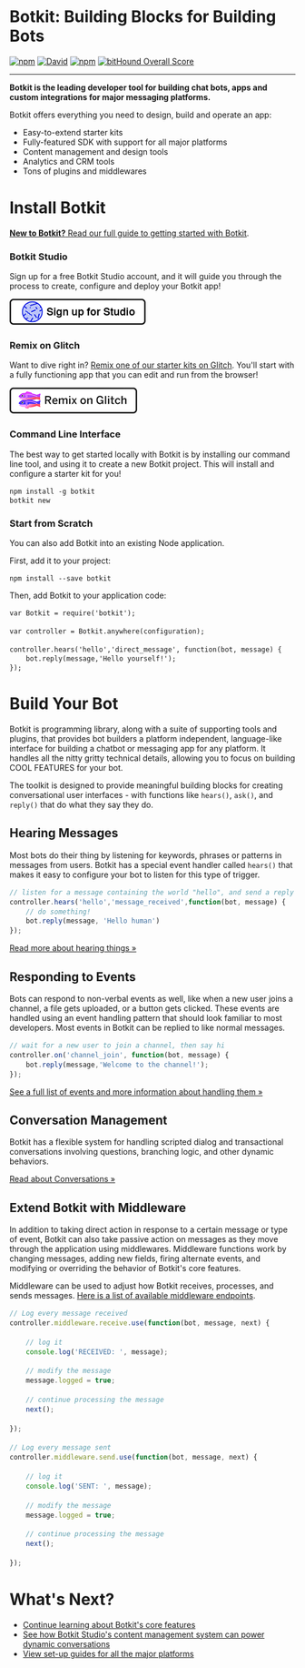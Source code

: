 # Botkit: Building Blocks for Building Bots

[![npm](https://img.shields.io/npm/v/botkit.svg)](https://www.npmjs.com/package/botkit) [![David](https://img.shields.io/david/howdyai/botkit.svg)](https://david-dm.org/howdyai/botkit) [![npm](https://img.shields.io/npm/l/botkit.svg)](https://spdx.org/licenses/MIT) [![bitHound Overall Score](https://www.bithound.io/github/howdyai/botkit/badges/score.svg)](https://www.bithound.io/github/howdyai/botkit)

--------------------------------------------------------------------------------

**Botkit is the leading developer tool for building chat bots, apps and custom integrations for major messaging platforms.**

Botkit offers everything you need to design, build and operate an app:

- Easy-to-extend starter kits
- Fully-featured SDK with support for all major platforms
- Content management and design tools
- Analytics and CRM tools
- Tons of plugins and middlewares

# Install Botkit

[**New to Botkit?** Read our full guide to getting started with Botkit](/getstarted.html).


### **Botkit Studio**

Sign up for a free Botkit Studio account, and it will guide you through the process to create, configure and deploy your Botkit app!

**[![Sign up for Botkit Studio](docs/studio.png)](https://studio.botkit.ai/signup?code=readme)**

### **Remix on Glitch**

Want to dive right in? [Remix one of our starter kits on Glitch](https://glitch.com/botkit). You'll start with a fully functioning app that you can edit and run from the browser!

 [![Remix on Glitch](docs/glitch.png)](https://glitch.com/botkit)


### **Command Line Interface**

The best way to get started locally with Botkit is by installing our command line tool, and using it to create a new Botkit project. This will install and configure a starter kit for you!

```
npm install -g botkit
botkit new
```

### **Start from Scratch**

You can also add Botkit into an existing Node application.

First, add it to your project:

```
npm install --save botkit
```

Then, add Botkit to your application code:

```
var Botkit = require('botkit');

var controller = Botkit.anywhere(configuration);

controller.hears('hello','direct_message', function(bot, message) {
    bot.reply(message,'Hello yourself!');
});
```

# Build Your Bot

Botkit is programming library, along with a suite of supporting tools and plugins, that provides bot builders a platform independent, language-like interface for building a chatbot or messaging app for any platform. It handles all the nitty gritty technical details, allowing you to focus on building COOL FEATURES for your bot.

The toolkit is designed to provide meaningful building blocks for creating conversational user interfaces - with functions like `hears()`, `ask()`, and `reply()` that do what they say they do.

## Hearing Messages

Most bots do their thing by listening for keywords, phrases or patterns in messages from users. Botkit has a special event handler called `hears()` that makes it easy to configure your bot to listen for this type of trigger.

```javascript
// listen for a message containing the world "hello", and send a reply
controller.hears('hello','message_received',function(bot, message) {
    // do something!
    bot.reply(message, 'Hello human')
});
```

[Read more about hearing things &raquo;](core.md#matching-patterns-and-keywords-with-hears)

## Responding to Events

Bots can respond to non-verbal events as well, like when a new user joins a channel, a file gets uploaded, or a button gets clicked. These events are handled using an event handling pattern that should look familiar to most developers. Most events in Botkit can be replied to like normal messages.

```javascript
// wait for a new user to join a channel, then say hi
controller.on('channel_join', function(bot, message) {
    bot.reply(message,'Welcome to the channel!');
});
```

[See a full list of events and more information about handling them &raquo;](core.md#responding-to-events)

## Conversation Management

Botkit has a flexible system for handling scripted dialog and transactional conversations involving questions, branching logic, and other dynamic behaviors.

[Read about Conversations &raquo;](core.md#multi-message-conversations)


## Extend Botkit with Middleware

In addition to taking direct action in response to a certain message or type of event, Botkit can also take passive action on messages as they move through the application using middlewares. Middleware functions work by changing messages, adding new fields, firing alternate events, and modifying or overriding the behavior of Botkit's core features.

Middleware can be used to adjust how Botkit receives, processes, and sends messages. [Here is a list of available middleware endpoints](middleware.md).

```javascript
// Log every message received
controller.middleware.receive.use(function(bot, message, next) {

    // log it
    console.log('RECEIVED: ', message);

    // modify the message
    message.logged = true;

    // continue processing the message
    next();

});

// Log every message sent
controller.middleware.send.use(function(bot, message, next) {

    // log it
    console.log('SENT: ', message);

    // modify the message
    message.logged = true;

    // continue processing the message
    next();

});
```

# What's Next?

* [Continue learning about Botkit's core features](core.md)
* [See how Botkit Studio's content management system can power dynamic conversations](readme-studio.md)
* [View set-up guides for all the major platforms](provisioning/)
